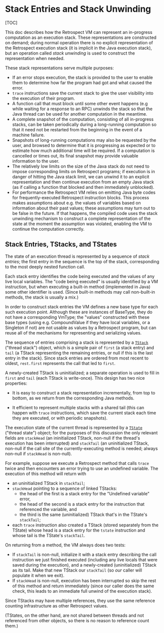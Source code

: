 # Stack Entries and Stack Unwinding

[TOC]

This doc describes how the Retrospect VM can represent an in-progress
computation as an execution stack. These representations are constructed on
demand; during normal operation there is no explicit representation of the
Retrospect execution stack (it is implicit in the Java execution stack), but an
operation called *stack unwinding* is used to construct the representation when
needed.

These stack representations serve multiple purposes:

*   If an error stops execution, the stack is provided to the user to enable
    them to determine how far the program had got and what caused the error.
*   `trace` instructions save the current stack to give the user visibility into
    the execution of their program.
*   A function call that must block until some other event happens (e.g while
    waiting for a response to an RPC) unwinds the stack so that the Java thread
    can be used for another computation in the meantime.
*   A complete snapshot of the computation, consisting of all in-progress
    stacks, can be taken periodically during a long-running computation so that
    it need not be restarted from the beginning in the event of a machine
    failure.
*   Snapshots of long-running computations may also be requested by the user,
    and browsed to determine that it is progressing as expected or to estimate
    how much additional time will be required. If a computation is cancelled or
    times out, its final snapshot may provide valuable information to the user.
*   The relatively low limits on the size of the Java stack do not need to
    impose corresponding limits on Retrospect programs; if execution is in
    danger of hitting the Java stack limit, we can unwind it to an explicit
    representation and then continue execution from an empty Java stack (as if
    calling a function that blocked and then immediately unblocked).
*   For performance the Retrospect VM relies on emitting Java byte codes for
    frequently-executed Retrospect instruction blocks. This process makes
    assumptions about e.g. the values of variables based on information about
    their past values; these assumptions may turn out to be false in the future.
    If that happens, the compiled code uses the stack unwinding mechanism to
    construct a complete representation of the state at the moment the
    assumption was violated, enabling the VM to continue the computation
    correctly.

## Stack Entries, TStacks, and TStates

The state of an execution thread is represented by a sequence of *stack
entries*; the first entry in the sequence is the top of the stack, corresponding
to the most deeply nested function call.

Each stack entry identifies the code being executed and the values of any live
local variables. The "code being executed" is usually identified by a VM
instruction, but when executing a built-in method (implemented in Java) some
other identifier is used. (Since built-in methods may call non-built-in methods,
the stack is usually a mix.)

In order to construct stack entries the VM defines a new base type for each such
execution point. Although these are instances of BaseType, they do not have a
corresponding VmType; the "values" constructed with these base types (using e.g.
CompoundValue if they have local variables, or a Singleton if not) are not
usable as values by a Retrospect program, but can reuse all of the mechanisms
for representing and serializing values.

The sequence of entries comprising a stack is represented by a [`TStack`]
\("thread stack") object, which is a simple pair of `first` (a stack entry) and
`tail` (a TStack representing the remaining entries, or null if this is the last
entry in the stack). Since stack entries are ordered from most recent to oldest,
`rest.first` represents the call that led to `first`.

A newly-created TStack is uninitialized; a separate operation is used to fill in
`first` and `tail` (each TStack is write-once). This design has two nice
properties:

*   It is easy to construct a stack representation incrementally, from top to
    bottom, as we return from the corresponding Java methods.

*   It efficient to represent multiple stacks with a shared tail (this can
    happen with `trace` instructions, which save the current stack each time
    they are executed, or with periodic snapshots).

The execution state of the current thread is represented by a [`TState`]
\("thread state") object; for the purposes of this discussion the only relevant
fields are `stackHead` (an ininitialized TStack, non-null if the thread's
execution has been interrupted) and `stackTail` (an uninitialized TStack,
non-null if the call site of the currently-executing method is needed; always
non-null if `stackHead` is non-null).

For example, suppose we execute a Retrospect method that calls `trace` twice and
then encounters an error trying to use an undefined variable. The execution of
this method will return with

*   an uninitialized TStack in `stackTail`;
*   `stackHead` pointing to a sequence of linked TStacks:
    *   the head of the first is a stack entry for the "Undefined variable"
        error,
    *   the head of the second is a stack entry for the instruction that
        referenced the variable, and
    *   the third is the same (uninitialized) TStack that's in the TState's
        `stackTail`;
*   each `trace` instruction also created a TStack (stored separately from the
    TState) whose head is a stack entry for the `tstate` instruction and whose
    tail is the TState's `stackTail`.

On returning from a method, the VM always does two tests:

*   If `stackTail` is non-null, initialize it with a stack entry describing the
    call instruction we just finished executed (including any live locals that
    were saved during the execution), and a newly-created (uninitialized) TStack
    as its tail. Make that new TStack our `stackTail` (so *our* caller will
    populate it when we exit).
*   If `stackHead` is non-null, execution has been interrupted so skip the rest
    of this method and return immediately (since our caller does the same check,
    this leads to an immediate full unwind of the execution stack).

Since TStacks may have multiple references, they use the same reference counting
infrastructure as other Retrospect values.

(TStates, on the other hand, are not shared between threads and not referenced
from other objects, so there is no reason to reference count them.)

[`TStack`]: src/main/org/retrolang/impl/TStack.java
[`TState`]: src/main/org/retrolang/impl/TState.java
